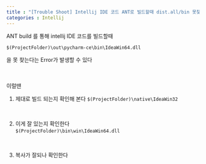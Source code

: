 ```yaml
---
title : "[Trouble Shoot] Intellij IDE 코드 ANT로 빌드할때 dist.all/bin 못찾을때"
categories : Intellij
---
```


ANT build 를 통해 intellij IDE 코드를 빌드할때

`$(ProjectFolder)\out\pycharm-ce\bin\IdeaWin64.dll`  

을 못 찾는다는 Error가 발생할 수 있다  

<br/>
<br/>
이럴땐  

1. 제대로 빌드 되는지 확인해 본다
`$(ProjectFolder)\native\IdeaWin32`  
<br/>

2. 이게 잘 있는지 확인한다  
`$(ProjectFolder)\bin\win\IdeaWin64.dll`  
<br/>

3. 복사가 잘되나 확인한다



